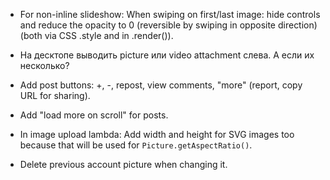 * For non-inline slideshow: When swiping on first/last image: hide controls and reduce the opacity to 0 (reversible by swiping in opposite direction) (both via CSS .style and in .render()).

* На десктопе выводить picture или video attachment слева. А если их несколько?

* Add post buttons: +, -, repost, view comments, "more" (report, copy URL for sharing).

* Add "load more on scroll" for posts.

* In image upload lambda: Add width and height for SVG images too because that will be used for `Picture.getAspectRatio()`.

* Delete previous account picture when changing it.

<!-- * (мб) Прятать кнопки, если мышь не двигается, и нет тачей. -->

<!-- * Add fullscreen button. -->

<!-- * Add "Copy URL" button (sharing, will display an animated checkmark on click). -->

<!-- * Add zoom buttons section in the bottom. -->

<!--
* On next/prev show "preloading" spinner and only after the next/previous image loads do next/prev navigation. Lock while "preloading" (click, pan, keyboard).

* Add moving a picture on mouse down and mouse move (disable next/prev navigation in such case). Only allow moving if picture size exceeds screen size, and not allowing moving outside the picture bounds.

* Add "-" and "+" buttons for scaling (and the "initial scale" button between them) + mouse wheel + alt or shift.

* Sort post attachments in their order of embedding in the post, e.g. pictures. This is better for slideshow. Remove re-sorting in `Post.js` after that.
-->